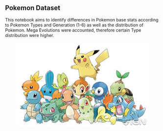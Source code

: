 ## Pokemon Dataset
This notebook aims to identify differences in Pokemon base stats according to Pokemon Types and Generation (1-6) as well as the distribution of Pokemon. Mega Evolutions were accounted, therefore certain Type distribution were higher.

<p align="center">
  <img src="https://github.com/AeKana/Portfolio/blob/master/Pokemon-Dataset/pokemon-starters.jpg"/>
</p>
